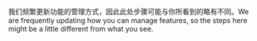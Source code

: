 <span data-ttu-id="0d601-101">我们频繁更新功能的管理方式，因此此处步骤可能与你所看到的略有不同。</span><span class="sxs-lookup"><span data-stu-id="0d601-101">We are frequently updating how you can manage features, so the steps here might be a little different from what you see.</span></span>